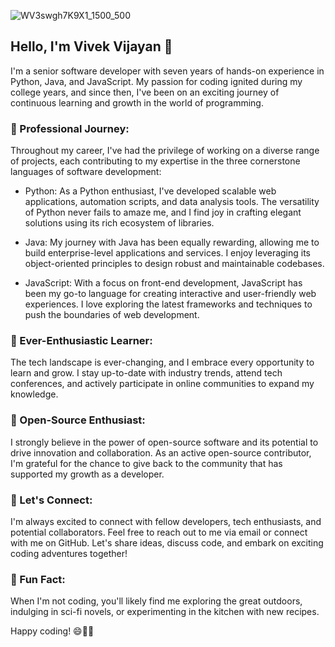 
![WV3swgh7K9X1_1500_500](https://github.com/vivek-vijayan/vivek-vijayan/assets/53655378/5bc24173-9a4e-4fce-aaa9-90a3b3ac66ab)

## Hello, I'm Vivek Vijayan 👋

I'm a senior software developer with seven years of hands-on experience in Python, Java, and JavaScript. My passion for coding ignited during my college years, and since then, I've been on an exciting journey of continuous learning and growth in the world of programming.

### 💼 Professional Journey:

Throughout my career, I've had the privilege of working on a diverse range of projects, each contributing to my expertise in the three cornerstone languages of software development:

- Python: As a Python enthusiast, I've developed scalable web applications, automation scripts, and data analysis tools. The versatility of Python never fails to amaze me, and I find joy in crafting elegant solutions using its rich ecosystem of libraries.

- Java: My journey with Java has been equally rewarding, allowing me to build enterprise-level applications and services. I enjoy leveraging its object-oriented principles to design robust and maintainable codebases.

- JavaScript: With a focus on front-end development, JavaScript has been my go-to language for creating interactive and user-friendly web experiences. I love exploring the latest frameworks and techniques to push the boundaries of web development.

### 🌱 Ever-Enthusiastic Learner:

The tech landscape is ever-changing, and I embrace every opportunity to learn and grow. I stay up-to-date with industry trends, attend tech conferences, and actively participate in online communities to expand my knowledge.

### 🔧 Open-Source Enthusiast:

I strongly believe in the power of open-source software and its potential to drive innovation and collaboration. As an active open-source contributor, I'm grateful for the chance to give back to the community that has supported my growth as a developer.

### 💬 Let's Connect:

I'm always excited to connect with fellow developers, tech enthusiasts, and potential collaborators. Feel free to reach out to me via email or connect with me on GitHub. Let's share ideas, discuss code, and embark on exciting coding adventures together!

### 🌟 Fun Fact:

When I'm not coding, you'll likely find me exploring the great outdoors, indulging in sci-fi novels, or experimenting in the kitchen with new recipes.

Happy coding! 😄👨‍💻
